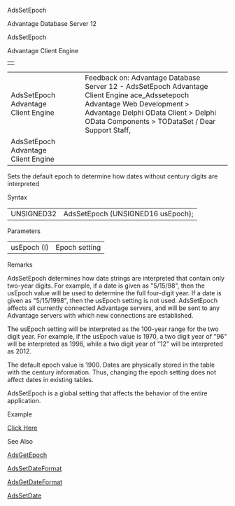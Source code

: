 AdsSetEpoch




Advantage Database Server 12  

AdsSetEpoch

Advantage Client Engine

|  |
| --- |
|  |

|  |  |  |  |  |
| --- | --- | --- | --- | --- |
| AdsSetEpoch  Advantage Client Engine |  |  | Feedback on: Advantage Database Server 12 - AdsSetEpoch Advantage Client Engine ace\_Adssetepoch Advantage Web Development > Advantage Delphi OData Client > Delphi OData Components > TODataSet / Dear Support Staff, |  |
| AdsSetEpoch  Advantage Client Engine |  |  |  |  |

Sets the default epoch to determine how dates without century digits are interpreted

Syntax

|  |  |
| --- | --- |
| UNSIGNED32 | AdsSetEpoch (UNSIGNED16 usEpoch); |

Parameters

|  |  |
| --- | --- |
| usEpoch (I) | Epoch setting |

Remarks

AdsSetEpoch determines how date strings are interpreted that contain only two-year digits. For example, if a date is given as "5/15/98", then the usEpoch value will be used to determine the full four-digit year. If a date is given as "5/15/1998", then the usEpoch setting is not used. AdsSetEpoch affects all currently connected Advantage servers, and will be sent to any Advantage servers with which new connections are established.

The usEpoch setting will be interpreted as the 100-year range for the two digit year. For example, if the usEpoch value is 1970, a two digit year of "96" will be interpreted as 1996, while a two digit year of "12" will be interpreted as 2012.

The default epoch value is 1900. Dates are physically stored in the table with the century information. Thus, changing the epoch setting does not affect dates in existing tables.

AdsSetEpoch is a global setting that affects the behavior of the entire application.

Example

[Click Here](ace_examples.htm#adssetepochexample)

See Also

[AdsGetEpoch](ace_adsgetepoch.htm)

[AdsSetDateFormat](ace_adssetdateformat.htm)

[AdsGetDateFormat](ace_adsgetdateformat.htm)

[AdsSetDate](ace_adssetdate.htm)